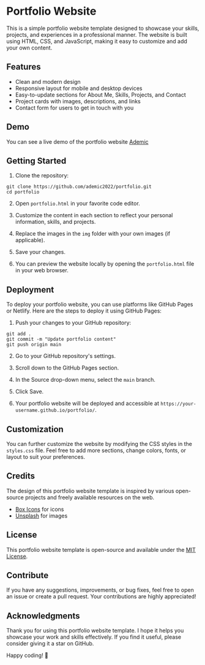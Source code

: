 # Portfolio Website

This is a simple portfolio website template designed to showcase your skills, projects, and experiences in a professional manner. The website is built using HTML, CSS, and JavaScript, making it easy to customize and add your own content.

## Features

- Clean and modern design
- Responsive layout for mobile and desktop devices
- Easy-to-update sections for About Me, Skills, Projects, and Contact
- Project cards with images, descriptions, and links
- Contact form for users to get in touch with you

## Demo

You can see a live demo of the portfolio website <a href="https://ademic.rf.gd" target="_blank">Ademic</a>

## Getting Started

1. Clone the repository:

```
git clone https://github.com/ademic2022/portfolio.git
cd portfolio
```

2. Open `portfolio.html` in your favorite code editor.

3. Customize the content in each section to reflect your personal information, skills, and projects.

4. Replace the images in the `img` folder with your own images (if applicable).

5. Save your changes.

6. You can preview the website locally by opening the `portfolio.html` file in your web browser.

## Deployment

To deploy your portfolio website, you can use platforms like GitHub Pages or Netlify. Here are the steps to deploy it using GitHub Pages:

1. Push your changes to your GitHub repository:

```
git add .
git commit -m "Update portfolio content"
git push origin main
```

2. Go to your GitHub repository's settings.

3. Scroll down to the GitHub Pages section.

4. In the Source drop-down menu, select the `main` branch.

5. Click Save.

6. Your portfolio website will be deployed and accessible at `https://your-username.github.io/portfolio/`.

## Customization

You can further customize the website by modifying the CSS styles in the `styles.css` file. Feel free to add more sections, change colors, fonts, or layout to suit your preferences.

## Credits

The design of this portfolio website template is inspired by various open-source projects and freely available resources on the web.

- [Box Icons](https://unpkg.com/boxicons@2.1.4/css/boxicons.min.css) for icons
- [Unsplash](https://unsplash.com/) for images

## License

This portfolio website template is open-source and available under the [MIT License](LICENSE).

## Contribute

If you have any suggestions, improvements, or bug fixes, feel free to open an issue or create a pull request. Your contributions are highly appreciated!

## Acknowledgments

Thank you for using this portfolio website template. I hope it helps you showcase your work and skills effectively. If you find it useful, please consider giving it a star on GitHub.

Happy coding! 🚀
